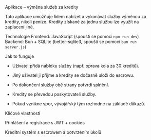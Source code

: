 Aplikace – výměna služeb za kredity

Tato aplikace umožňuje lidem nabízet a vykonávat služby výměnou za kredity, nikoli peníze. Kredity získané za jednu službu lze využít na zaplacení jiné.

Technologie 
Frontend: JavaScript (spouští se pomocí ```npm run dev```)
Backend: Bun + SQLite (better-sqlite3, spouští se pomocí ```bun run server.js```)



Jak to funguje

* Uživatel přidá nabídku služby (např. oprava kola za 30 kreditů).

* Jiný uživatel ji přijme a kredity se dočasně uloží do escrowu.

* Po dokončení služby obě strany potvrdí splnění.

* Kredity se převedou poskytovateli služby.

* Pokud vznikne spor, vývojářský tým rozhodne na základě důkazů.
  

Klíčové vlastnosti

Přihlášení a registrace s JWT + cookies

Kreditní systém s escrowem a potvrzením úkolů
